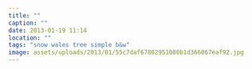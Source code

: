```yaml
---
title: ""
caption: ""
date: 2013-01-19 11:14
location: ""
tags: "snow wales tree simple b&w"
image: assets/uploads/2013/01/55c7daf67802951080b1d366067eaf92.jpg
---
```

